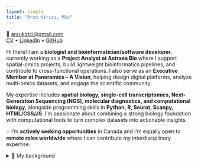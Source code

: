 ```yaml
---
layout: single
title: "Arzu Kirici, MSc"
---
```



📧 arzukirici@gmail.com  
[CV](cv.pdf) • [LinkedIn](https://www.linkedin.com/in/arzu-kirici) • [GitHub](https://github.com/agkirici)

Hi there! I am a **biologist and bioinformatician/software developer**, currently working as a **Project Analyst at Astraea Bio** where I support spatial-omics projects, build lightweight bioinformatics pipelines, and contribute to cross-functional operations. I also serve as an **Executive Member at Panoramics – A Vision**, helping design digital platforms, analyze multi-omics datasets, and engage the scientific community.

My expertise includes **spatial biology, single-cell transcriptomics, Next-Generation Sequencing (NGS), molecular diagnostics, and computational biology**, alongside programming skills in **Python, R, Seurat, Scanpy, HTML/CSS/JS**. I’m passionate about combining a strong biology foundation with computational tools to turn complex datasets into actionable insights.

💡 I’m **actively seeking opportunities** in Canada and I’m equally open to **remote roles worldwide** where I can contribute my interdisciplinary expertise.

<details>
  <summary>🧬 My background</summary>

- I began my academic path with a **BSc in Biological Sciences at Ankara University**.
- I then pursued a **Master’s in Biology (Biotechnology, Ankara University)**, studying transcription factors under drought stress in *Phaseolus vulgaris*.
- International research at **Wageningen University (Netherlands)** on plant physiology and seed dormancy (*J. Exp. Bot., 2018*).
- **Senior Biologist at Mikrogen** (WES/WGS, targeted testing for oncology, prenatal, rare disease).
- During COVID-19, **healthcare worker at Tikkle Scientific (Canada)** on large-scale RT-PCR testing at the **CBS stage**.
- In **2022**, moved to Canada for **Computer Programming at Seneca College**, bridging biology with technology and data-driven approaches.
- Now at **Astraea Bio**, analyzing **spatial omics (Stomics, MSI, COMET)** and streamlining project operations.
- **Executive Member at Panoramics – A Vision** (data analysis & web design).

</details>

